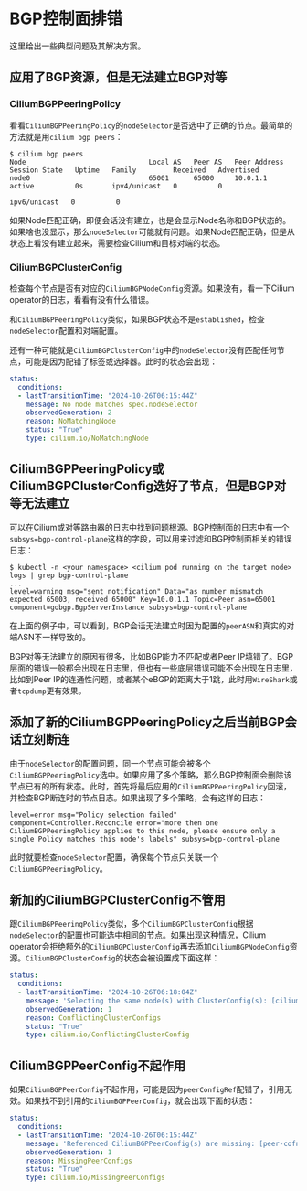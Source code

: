 # BGP控制面排错

这里给出一些典型问题及其解决方案。

## 应用了BGP资源，但是无法建立BGP对等

### CiliumBGPPeeringPolicy

看看`CiliumBGPPeeringPolicy`的`nodeSelector`是否选中了正确的节点。最简单的方法就是用`cilium bgp peers`：

```shell
$ cilium bgp peers
Node                              Local AS   Peer AS   Peer Address   Session State   Uptime   Family         Received   Advertised
node0                             65001      65000     10.0.1.1       active          0s       ipv4/unicast   0          0
                                                                                               ipv6/unicast   0          0
```

如果Node匹配正确，即便会话没有建立，也是会显示Node名称和BGP状态的。如果啥也没显示，那么`nodeSelector`可能就有问题。如果Node匹配正确，但是从状态上看没有建立起来，需要检查Cilium和目标对端的状态。

### CiliumBGPClusterConfig

检查每个节点是否有对应的`CiliumBGPNodeConfig`资源。如果没有，看一下Cilium operator的日志，看看有没有什么错误。

和`CiliumBGPPeeringPolicy`类似，如果BGP状态不是`established`，检查`nodeSelector`配置和对端配置。

还有一种可能就是`CiliumBGPClusterConfig`中的`nodeSelector`没有匹配任何节点，可能是因为配错了标签或选择器。此时的状态会出现：

```yaml
status:
  conditions:
  - lastTransitionTime: "2024-10-26T06:15:44Z"
    message: No node matches spec.nodeSelector
    observedGeneration: 2
    reason: NoMatchingNode
    status: "True"
    type: cilium.io/NoMatchingNode
```

## CiliumBGPPeeringPolicy或CiliumBGPClusterConfig选好了节点，但是BGP对等无法建立

可以在Cilium或对等路由器的日志中找到问题根源。BGP控制面的日志中有一个`subsys=bgp-control-plane`这样的字段，可以用来过滤和BGP控制面相关的错误日志：

```shell
$ kubectl -n <your namespace> <cilium pod running on the target node> logs | grep bgp-control-plane
...
level=warning msg="sent notification" Data="as number mismatch expected 65003, received 65000" Key=10.0.1.1 Topic=Peer asn=65001 component=gobgp.BgpServerInstance subsys=bgp-control-plane
```

在上面的例子中，可以看到，BGP会话无法建立时因为配置的`peerASN`和真实的对端ASN不一样导致的。

BGP对等无法建立的原因有很多，比如BGP能力不匹配或者Peer IP填错了。BGP层面的错误一般都会出现在日志里，但也有一些底层错误可能不会出现在日志里，比如到Peer IP的连通性问题，或者某个eBGP的距离大于1跳，此时用`WireShark`或者`tcpdump`更有效果。

## 添加了新的CiliumBGPPeeringPolicy之后当前BGP会话立刻断连

由于`nodeSelector`的配置问题，同一个节点可能会被多个`CiliumBGPPeeringPolicy`选中。如果应用了多个策略，那么BGP控制面会删除该节点已有的所有状态。此时，首先将最后应用的`CiliumBGPPeeringPolicy`回滚，并检查BGP断连时的节点日志。如果出现了多个策略，会有这样的日志：

```log
level=error msg="Policy selection failed" component=Controller.Reconcile error="more then one CiliumBGPPeeringPolicy applies to this node, please ensure only a single Policy matches this node's labels" subsys=bgp-control-plane
```

此时就要检查`nodeSelector`配置，确保每个节点只关联一个`CiliumBGPPeeringPolicy`。

## 新加的CiliumBGPClusterConfig不管用

跟`CiliumBGPPeeringPolicy`类似，多个`CiliumBGPClusterConfig`根据`nodeSelector`的配置也可能选中相同的节点。如果出现这种情况，Cilium operator会拒绝额外的`CiliumBGPClusterConfig`再去添加`CiliumBGPNodeConfig`资源。`CiliumBGPClusterConfig`的状态会被设置成下面这样：

```yaml
status:
  conditions:
  - lastTransitionTime: "2024-10-26T06:18:04Z"
    message: 'Selecting the same node(s) with ClusterConfig(s): [cilium-bgp-0]'
    observedGeneration: 1
    reason: ConflictingClusterConfigs
    status: "True"
    type: cilium.io/ConflictingClusterConfig
```

## CiliumBGPPeerConfig不起作用

如果`CiliumBGPPeerConfig`不起作用，可能是因为`peerConfigRef`配错了，引用无效。如果找不到引用的`CiliumBGPPeerConfig`，就会出现下面的状态：

```yaml
status:
  conditions:
  - lastTransitionTime: "2024-10-26T06:15:44Z"
    message: 'Referenced CiliumBGPPeerConfig(s) are missing: [peer-cofnig0]'
    observedGeneration: 1
    reason: MissingPeerConfigs
    status: "True"
    type: cilium.io/MissingPeerConfigs
```